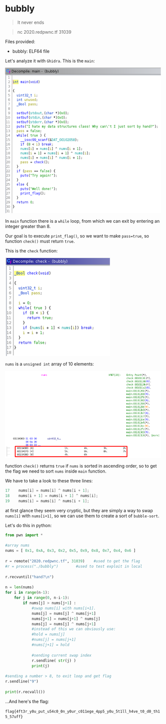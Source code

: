 # bubbly

> It never ends

> nc 2020.redpwnc.tf 31039

Files provided:
* bubbly:   ELF64 file

Let's analyze it with `Ghidra`.
This is the `main`:

![alt text](img/bubbly-chl-1.png?raw=true "Ghidra")


In `main` function there is a `while` loop, from which we can exit by entering an integer greater than 8.

Our goal is to execute `print_flag()`, so we want to make `pass=true`, so function `check()` must return `true`.

This is the `check` function:

![alt text](img/bubbly-chl-2.png?raw=true "Ghidra")

`nums` is a `unsigned int` array of 10 elements:

![alt text](img/bubbly-chl-3.png?raw=true "Ghidra")

function `check()` returns `true` if `nums` is sorted in ascending order, so to get the flag we need to sort `nums` inside `main` function.

We have to take a look to these three lines:
```c
17    nums[i] = nums[i] ^ nums[i + 1];
18    nums[i + 1] = nums[i + 1] ^ nums[i];
19    nums[i] = nums[i] ^ nums[i + 1];
```
at first glance they seem very cryptic, but they are simply a way to swap `nums[i]` with `nums[i+1]`, so we can use them to create a sort of `bubble-sort`.

Let's do this in python:
```python
from pwn import *

#array nums
nums = [ 0x1, 0xA, 0x3, 0x2, 0x5, 0x9, 0x8, 0x7, 0x4, 0x6 ]

r = remote("2020.redpwnc.tf", 31039)	#used to get the flag
#r = process("./bubbly") 		#used to test exploit in local

r.recvuntil("hand?\n")

n = len(nums) 
for i in range(n-1): 
	for j in range(0, n-i-1): 
		if nums[j] > nums[j+1] : 
			#swap nums[i] with nums[i+1].
			nums[j] = nums[j] ^ nums[j+1]
			nums[j+1] = nums[j+1] ^ nums[j]
			nums[j] = nums[j] ^ nums[j+1]
			#instead of this we can obviously use:
			#hold = nums[j]
			#nums[j] = nums[j+1]
			#nums[j+1] = hold 			
			
			#sending current swap index
			r.sendline( str(j) )
			print(j)

#sending a number > 8, to exit loop and get flag
r.sendline("9")

print(r.recvall())
```

...And here's the flag:

`flag{4ft3r_y0u_put_u54c0_0n_y0ur_c011ege_4pp5_y0u_5t1ll_h4ve_t0_d0_th15_57uff}`
